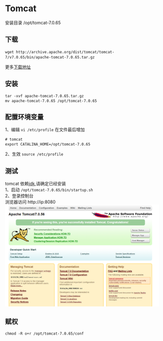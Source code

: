 # Tomcat

安装目录 /opt/tomcat-7.0.65

## 下载
`wget http://archive.apache.org/dist/tomcat/tomcat-7/v7.0.65/bin/apache-tomcat-7.0.65.tar.gz`

更多[下载地址](http://archive.apache.org/dist/tomcat/tomcat-7/)

## 安装
```
tar -xvf apache-tomcat-7.0.65.tar.gz
mv apache-tomcat-7.0.65 /opt/tomcat-7.0.65
```

## 配置环境变量
1、编辑 `vi /etc/profile` 在文件最后增加 <br>
```
# tomcat
export CATALINA_HOME=/opt/tomcat-7.0.65
```
2、生效 `source /etc/profile`

## 测试
tomcat 依赖[jdk](jdk.md),请确定已经安装 <br>
1、启动 `/opt/tomcat-7.0.65/bin/startup.sh`  <br>
2、登录控制台 <br>
浏览器访问 http://ip:8080 <br>
![tomcat](../images/tomcat-install.png)

## 赋权
```
chmod -R o+r /opt/tomcat-7.0.65/conf
```